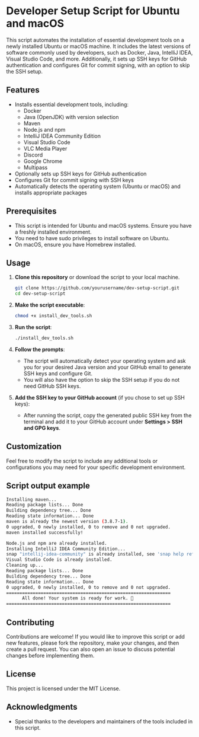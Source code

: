 # Developer Setup Script for Ubuntu and macOS

This script automates the installation of essential development tools on a newly installed Ubuntu or macOS machine. It includes the latest versions of software commonly used by developers, such as Docker, Java, IntelliJ IDEA, Visual Studio Code, and more. Additionally, it sets up SSH keys for GitHub authentication and configures Git for commit signing, with an option to skip the SSH setup.

## Features

- Installs essential development tools, including:
  - Docker
  - Java (OpenJDK) with version selection
  - Maven
  - Node.js and npm
  - IntelliJ IDEA Community Edition
  - Visual Studio Code
  - VLC Media Player
  - Discord
  - Google Chrome
  - Multipass
- Optionally sets up SSH keys for GitHub authentication
- Configures Git for commit signing with SSH keys
- Automatically detects the operating system (Ubuntu or macOS) and installs appropriate packages

## Prerequisites

- This script is intended for Ubuntu and macOS systems. Ensure you have a freshly installed environment.
- You need to have sudo privileges to install software on Ubuntu.
- On macOS, ensure you have Homebrew installed.

## Usage

1. **Clone this repository** or download the script to your local machine.

    ```bash
    git clone https://github.com/yourusername/dev-setup-script.git
    cd dev-setup-script
    ```

2. **Make the script executable**:

    ```bash
    chmod +x install_dev_tools.sh
    ```

3. **Run the script**:

    ```bash
    ./install_dev_tools.sh
    ```

4. **Follow the prompts**:
    - The script will automatically detect your operating system and ask you for your desired Java version and your GitHub email to generate SSH keys and configure Git.
    - You will also have the option to skip the SSH setup if you do not need GitHub SSH keys.

5. **Add the SSH key to your GitHub account** (if you chose to set up SSH keys):
    - After running the script, copy the generated public SSH key from the terminal and add it to your GitHub account under **Settings > SSH and GPG keys**.

## Customization

Feel free to modify the script to include any additional tools or configurations you may need for your specific development environment.

## Script output example

```bash
Installing maven...
Reading package lists... Done
Building dependency tree... Done
Reading state information... Done
maven is already the newest version (3.8.7-1).
0 upgraded, 0 newly installed, 0 to remove and 0 not upgraded.
maven installed successfully!

Node.js and npm are already installed.
Installing IntelliJ IDEA Community Edition...
snap "intellij-idea-community" is already installed, see 'snap help refresh'
Visual Studio Code is already installed.
Cleaning up...
Reading package lists... Done
Building dependency tree... Done
Reading state information... Done
0 upgraded, 0 newly installed, 0 to remove and 0 not upgraded.
==============================================================
      All done! Your system is ready for work. 🎉
==============================================================
```

## Contributing

Contributions are welcome! If you would like to improve this script or add new features, please fork the repository, make your changes, and then create a pull request. You can also open an issue to discuss potential changes before implementing them.

## License

This project is licensed under the MIT License.

## Acknowledgments

- Special thanks to the developers and maintainers of the tools included in this script.
